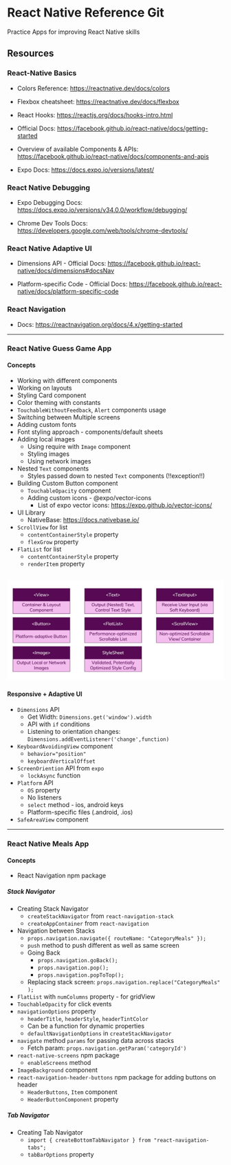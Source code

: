 # React Native Reference Git 
Practice Apps for improving React Native skills

## Resources

### React-Native Basics

- Colors Reference: https://reactnative.dev/docs/colors

- Flexbox cheatsheet: https://reactnative.dev/docs/flexbox

- React Hooks: https://reactjs.org/docs/hooks-intro.html

- Official Docs: https://facebook.github.io/react-native/docs/getting-started

- Overview of available Components & APIs: https://facebook.github.io/react-native/docs/components-and-apis

- Expo Docs: https://docs.expo.io/versions/latest/

### React Native Debugging

- Expo Debugging Docs: https://docs.expo.io/versions/v34.0.0/workflow/debugging/

- Chrome Dev Tools Docs: https://developers.google.com/web/tools/chrome-devtools/

### React Native Adaptive UI

- Dimensions API - Official Docs: https://facebook.github.io/react-native/docs/dimensions#docsNav

- Platform-specific Code - Official Docs: https://facebook.github.io/react-native/docs/platform-specific-code

### React Navigation

- Docs: https://reactnavigation.org/docs/4.x/getting-started

---
### React Native Guess Game App

#### Concepts

- Working with different components
- Working on layouts
- Styling Card component
- Color theming with constants
- ``TouchableWithoutFeedback``, ``Alert`` components usage
- Switching between Multiple screens
- Adding custom fonts
- Font styling approach - components/default sheets
- Adding local images
    - Using require with ``Image`` component
    - Styling images
    - Using network images
- Nested ``Text`` components
    - Styles passed down to nested ``Text`` components (!!exception!!)
- Building Custom Button component
    - ``TouchableOpacity`` component
    - Adding custom icons - @expo/vector-icons
        - List of expo vector icons: https://expo.github.io/vector-icons/
- UI Library
    - NativeBase: https://docs.nativebase.io/
- ``ScrollView`` for list
    - ``contentContainerStyle`` property
    - ``flexGrow`` property
- ``FlatList`` for list
    - ``contentContainerStyle`` property
    - ``renderItem`` property

![concepts](imgs/concepts.png)
---
#### Responsive + Adaptive UI

- ``Dimensions`` API
    - Get Width: ``Dimensions.get('window').width``
    - API with `if` conditions
    - Listening to orientation changes: ``Dimensions.addEventListener('change',function)``
- ``KeyboardAvoidingView`` component
    - ``behavior="position"``
    - ``keyboardVerticalOffset``
- ``ScreenOriention`` API from ``expo``
    - ``lockAsync`` function
- ``Platform`` API
    - ``OS`` property
    - No listeners
    - ``select`` method - ios, android keys
    - Platform-specific files (.android, .ios)
- ``SafeAreaView`` component

---
### React Native Meals App

#### Concepts

- React Navigation npm package

##### Stack Navigator
- Creating Stack Navigator 
    - ``createStackNavigator`` from ``react-navigation-stack``
    - ``createAppContainer`` from ``react-navigation``
- Navigation between Stacks
    - ``props.navigation.navigate({ routeName: "CategoryMeals" });``
    - ``push`` method to push different as well as same screen
    - Going Back
        - ``props.navigation.goBack();`` 
        - ``props.navigation.pop();`` 
        - ``props.navigation.popToTop();``
    - Replacing stack screen: ``props.navigation.replace("CategoryMeals" );``
- ``FlatList`` with ``numColumns`` property - for gridView
- ``TouchableOpacity`` for click events
- ``navigationOptions`` property
    - ``headerTitle``, ``headerStyle``, ``headerTintColor``
    - Can be a function for dynamic properties
    - ``defaultNavigationOptions`` in ``createStackNavigator``
- ``navigate`` method ``params`` for passing data across stacks
    - Fetch param: ``props.navigation.getParam('categoryId')``
- ``react-native-screens`` npm package
    - ``enableScreens`` method
- ``ImageBackground`` component
- ``react-navigation-header-buttons`` npm package for adding buttons on header
    - ``HeaderButtons``, ``Item`` component
    - ``HeaderButtonComponent`` property
##### Tab Navigator
- Creating Tab Navigator
    - ``import { createBottomTabNavigator } from "react-navigation-tabs";``
    - ``tabBarOptions`` property

